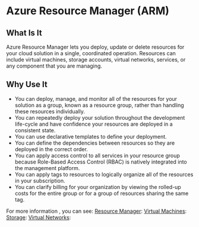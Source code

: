 # Azure Resource Manager (ARM)

## What Is It

Azure Resource Manager lets you deploy, update or delete resources for your cloud solution in a single, coordinated operation. Resources can include virtual machines, storage accounts, virtual networks, services, or any component that you are managing.

## Why Use It

- You can deploy, manage, and monitor all of the resources for your solution as a group, known as a resource group, rather than handling these resources individually.
- You can repeatedly deploy your solution throughout the development life-cycle and have confidence your resources are deployed in a consistent state.
- You can use declarative templates to define your deployment.
- You can define the dependencies between resources so they are deployed in the correct order.
- You can apply access control to all services in your resource group because Role-Based Access Control (RBAC) is natively integrated into the management platform.
- You can apply tags to resources to logically organize all of the resources in your subscription.
- You can clarify billing for your organization by viewing the rolled-up costs for the entire group or for a group of resources sharing the same tag.

For more information , you can see:
[Resource Manager](https://aka.ms/edx-azure210x-az3):
[Virtual Machines](https://aka.ms/edx-azure210x-az03):
[Storage](https://aka.ms/edx-azure210x-az5):
[Virtual Networks](https://aka.ms/edx-azure210x-az6):
